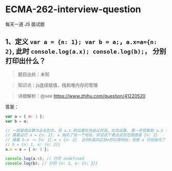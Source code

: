 # ECMA-262-interview-question

每天一道 JS 面试题

## 1、定义 `var a = {n: 1}; var b = a;`，`a.x=a={n: 2}`, 此时 `console.log(a.x); console.log(b);`， 分别打印出什么？

> 题目出处：未知 

> 知识点：js连续赋值、栈和堆内存的管理

> 详细解析：@see https://www.zhihu.com/question/41220520

答案：

```js
var a = { n: 1 };
var b = a;

// 一般赋值运算为从右到左，但 a.x 的运算优先级比较高，优先运算, 第一步获取到 a.x 不存在，js在 `堆中` 开辟新内存储存 a.x = undefined,
// 接着运行 a = {n: 2}; a 指向了另一个地址，并且这个表达式的范围值是 {n: 2}
// 接着 b.x -> {n: 1}.x = {n: 2}  此时b指向之前a的引用地址，但是 a 已经指向了 {n: 2} 新内存地址
// b = {n: 1, x: {n: 2}}
a.x = a = { n: 2 };

console.log(a.x); // 打印 undefined
console.log(b); // 打印 {n: 1, x: {n: 2}}
```
